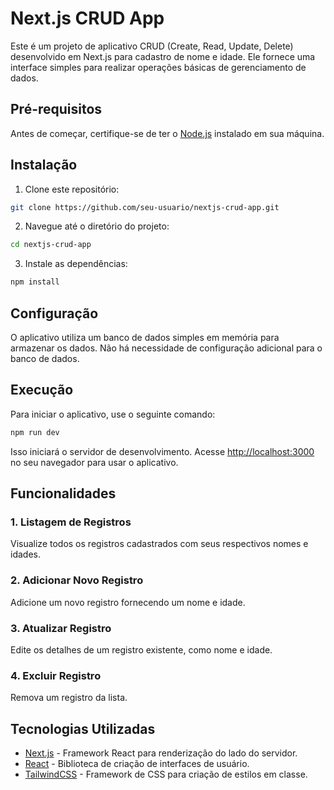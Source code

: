# Next.js CRUD App

Este é um projeto de aplicativo CRUD (Create, Read, Update, Delete) desenvolvido em Next.js para cadastro de nome e idade. Ele fornece uma interface simples para realizar operações básicas de gerenciamento de dados.

## Pré-requisitos

Antes de começar, certifique-se de ter o [Node.js](https://nodejs.org/) instalado em sua máquina.

## Instalação

1. Clone este repositório:

```bash
git clone https://github.com/seu-usuario/nextjs-crud-app.git
```

2. Navegue até o diretório do projeto:

```bash
cd nextjs-crud-app
```

3. Instale as dependências:

```bash
npm install
```

## Configuração

O aplicativo utiliza um banco de dados simples em memória para armazenar os dados. Não há necessidade de configuração adicional para o banco de dados.

## Execução

Para iniciar o aplicativo, use o seguinte comando:

```bash
npm run dev
```

Isso iniciará o servidor de desenvolvimento. Acesse [http://localhost:3000](http://localhost:3000) no seu navegador para usar o aplicativo.

## Funcionalidades

### 1. Listagem de Registros

Visualize todos os registros cadastrados com seus respectivos nomes e idades.

### 2. Adicionar Novo Registro

Adicione um novo registro fornecendo um nome e idade.

### 3. Atualizar Registro

Edite os detalhes de um registro existente, como nome e idade.

### 4. Excluir Registro

Remova um registro da lista.

## Tecnologias Utilizadas

- [Next.js](https://nextjs.org/) - Framework React para renderização do lado do servidor.
- [React](https://reactjs.org/) - Biblioteca de criação de interfaces de usuário.
- [TailwindCSS](https://tailwindcss.com) - Framework de CSS para criação de estilos em classe.
